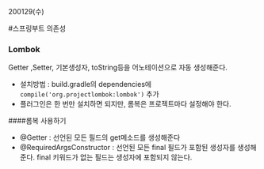 200129(수)

#스프링부트 의존성



### Lombok

 Getter ,Setter, 기본생성자, toString등을 어노테이션으로 자동 생성해준다.

- 설치방법 : build.gradle의 dependencies에 `compile('org.projectlombok:lombok')` 추가
- 플러그인은 한 번만 설치하면 되지만, 롬복은 프로젝트마다 설정해야 한다.



####롬복 사용하기

- @Getter : 선언된 모든 필드의 get메소드를 생성해준다
- @RequiredArgsConstructor : 선언된 모든 final 필드가 포함된 생성자를 생성해준다. final 키워드가 없는 필드는 생성자에 포함되지 않는다.

